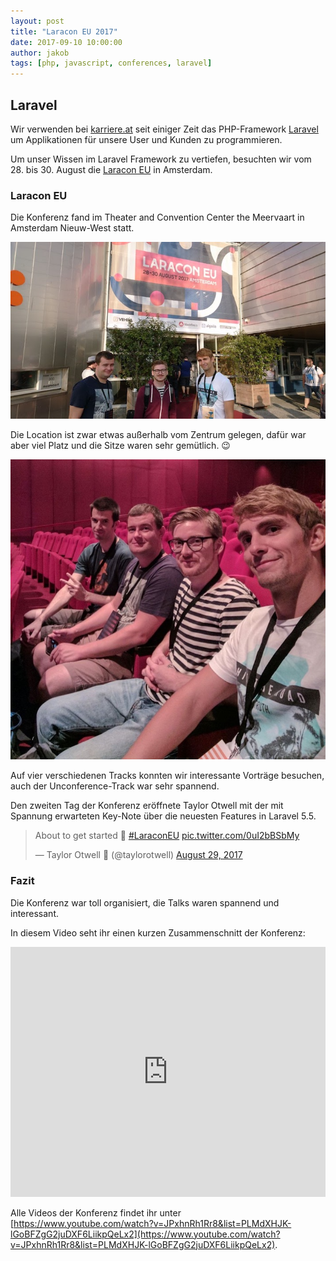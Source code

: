 ```yaml
---
layout: post
title: "Laracon EU 2017"
date: 2017-09-10 10:00:00
author: jakob
tags: [php, javascript, conferences, laravel]
---
```


## Laravel

Wir verwenden bei [karriere.at](https://www.karriere.at/) seit einiger Zeit das PHP-Framework [Laravel](https://laravel.com/) um Applikationen für unsere User und Kunden zu programmieren.

Um unser Wissen im Laravel Framework zu vertiefen, besuchten wir vom 28. bis 30. August die [Laracon EU](https://laracon.eu/) in Amsterdam.

### Laracon EU

Die Konferenz fand im Theater and Convention Center the Meervaart in Amsterdam Nieuw-West statt. 

![](/assets/images/laracon-eu-2017/laracon-eu-2017-venue.jpg)

Die Location ist zwar etwas außerhalb vom Zentrum gelegen, dafür war aber viel Platz und die Sitze waren sehr gemütlich. 😉

![](/assets/images/laracon-eu-2017/laracon-eu-2017-red-room.jpg)

Auf vier verschiedenen Tracks konnten wir interessante Vorträge besuchen, auch der Unconference-Track war sehr spannend.

Den zweiten Tag der Konferenz eröffnete Taylor Otwell mit der mit Spannung erwarteten Key-Note über die neuesten Features in Laravel 5.5.
 
<blockquote class="twitter-tweet" data-lang="en"><p lang="en" dir="ltr">About to get started 🙂 <a href="https://twitter.com/hashtag/LaraconEU?src=hash&amp;ref_src=twsrc%5Etfw">#LaraconEU</a> <a href="https://t.co/0uI2bBSbMy">pic.twitter.com/0uI2bBSbMy</a></p>&mdash; Taylor Otwell 🐘 (@taylorotwell) <a href="https://twitter.com/taylorotwell/status/902434140519374850?ref_src=twsrc%5Etfw">August 29, 2017</a></blockquote>
<script async src="//platform.twitter.com/widgets.js" charset="utf-8"></script>

### Fazit

Die Konferenz war toll organisiert, die Talks waren spannend und interessant.

In diesem Video seht ihr einen kurzen Zusammenschnitt der Konferenz:

<iframe width="100%" height="400px" src="https://www.youtube.com/embed/JPxhnRh1Rr8" frameborder="0" allowfullscreen></iframe>

Alle Videos der Konferenz findet ihr unter [https://www.youtube.com/watch?v=JPxhnRh1Rr8&list=PLMdXHJK-lGoBFZgG2juDXF6LiikpQeLx2](https://www.youtube.com/watch?v=JPxhnRh1Rr8&list=PLMdXHJK-lGoBFZgG2juDXF6LiikpQeLx2).
